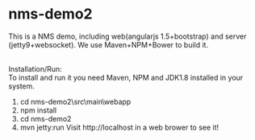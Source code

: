 # nms-demo2
This is a NMS demo, including web(angularjs 1.5+bootstrap) and server (jetty9+websocket). We use Maven+NPM+Bower to build it.
<br>
<br>

Installation/Run:
<br>
To install and run it you need Maven, NPM and JDK1.8 installed in your system.
<br>
1. cd nms-demo2\src\main\webapp
2. npm install
3. cd nms-demo2
4. mvn jetty:run
Visit http://localhost in a web brower to see it!
